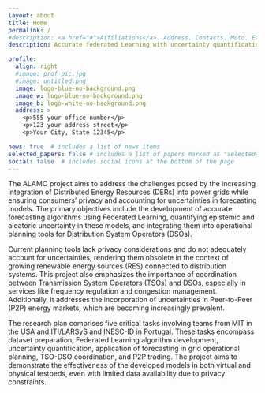 ```yaml
---
layout: about
title: Home
permalink: /
#description: <a href="#">Affiliations</a>. Address. Contacts. Moto. Etc.
description: Accurate federated Learning with uncertainty quantification for DER forecasting Applied to sMart Grids planning and Operation

profile:
  align: right
  #image: prof_pic.jpg
  #image: untitled.png
  image: logo-blue-no-background.png
  image_w: logo-blue-no-background.png
  image_b: logo-white-no-background.png
  address: >
    <p>555 your office number</p>
    <p>123 your address street</p>
    <p>Your City, State 12345</p>

news: true  # includes a list of news items
selected_papers: false # includes a list of papers marked as "selected={true}"
social: false  # includes social icons at the bottom of the page
---
```


<div class='specialParagraph' markdown='1'>

The ALAMO project aims to address the challenges posed by the increasing integration of Distributed Energy Resources (DERs) into power grids while ensuring consumers’ privacy and accounting for uncertainties in forecasting models. The primary objectives include the development of accurate forecasting algorithms using Federated Learning, quantifying epistemic and aleatoric uncertainty in these models, and integrating them into operational planning tools for Distribution System Operators (DSOs).

Current planning tools lack privacy considerations and do not adequately account for uncertainties, rendering them obsolete in the context of growing renewable energy sources (RES) connected to distribution systems. This project also emphasizes the importance of coordination between Transmission System Operators (TSOs) and DSOs, especially in services like frequency regulation and congestion management. Additionally, it addresses the incorporation of uncertainties in Peer-to-Peer (P2P) energy markets, which are becoming increasingly prevalent.

The research plan comprises five critical tasks involving teams from MIT in the USA and ITI/LARSyS and INESC-ID in Portugal. These tasks encompass dataset preparation, Federated Learning algorithm development, uncertainty quantification, application of forecasting in grid operational planning, TSO-DSO coordination, and P2P trading. The project aims to demonstrate the effectiveness of the developed models in both virtual and physical testbeds, even with limited data availability due to privacy constraints.

</div>